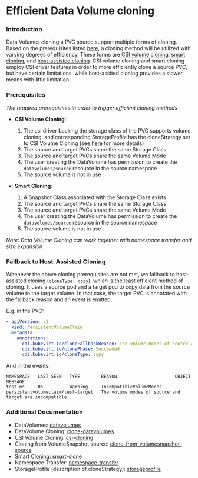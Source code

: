 # Efficient Data Volume cloning

### Introduction

Data Volumes cloning a PVC source support multiple forms of cloning. Based on the prerequisites listed [here](#Prerequisites), 
a cloning method will be utilized with varying degrees of efficiency. These forms are [CSI volume cloning](./csi-cloning.md), 
[smart cloning](./smart-clone.md), and [host-assisted cloning](./clone-datavolume.md). CSI volume cloning and smart cloning
employ CSI driver features in order to more efficiently clone a source PVC, but have certain limitations, 
while host-assited cloning provides a slower means with little limitation.

### Prerequisites
_The required prerequisites in order to trigger efficient cloning methods_
* **CSI Volume Cloning**:
    1) The csi driver backing the storage class of the PVC supports volume cloning, and corresponding StorageProfile has
       the cloneStrategy set to CSI Volume Cloning (see [here](./csi-cloning.md#Prerequisites) for more details)
    2) The source and target PVCs share the same Storage Class
    3) The source and target PVCs share the same Volume Mode
    4) The user creating the DataVolume has permission to create the `datavolumes/source` resource in the source namespace
    5) The source volume is not in use

* **Smart Cloning**:
    1) A Snapshot Class associated with the Storage Class exists
    2) The source and target PVCs share the same Storage Class
    3) The source and target PVCs share the same Volume Mode
    4) The user creating the DataVolume has permission to create the `datavolumes/source` resource in the source namespace
    5) The source volume is not in use

*Note: Data Volume Cloning can work together with namespace transfer and size expansion*  

### Fallback to Host-Assisted Cloning
Whenever the above cloning prerequisites are not met, we fallback to host-assisted cloning (`cloneType: copy`), which is the least efficient method of cloning. It uses a source pod and a target pod to copy data from the source volume to the target volume. In that case, the target PVC is annotated with the fallback reason and an event is emitted.

E.g. in the PVC:
```yaml
- apiVersion: v1
  kind: PersistentVolumeClaim
  metadata:
    annotations:
      cdi.kubevirt.io/cloneFallbackReason: The volume modes of source and target are incompatible
      cdi.kubevirt.io/clonePhase: Succeeded
      cdi.kubevirt.io/cloneType: copy
```

And in the events:
```
NAMESPACE   LAST SEEN   TYPE        REASON                      OBJECT                              MESSAGE
test-ns     0s          Warning     IncompatibleVolumeModes     persistentvolumeclaim/test-target   The volume modes of source and target are incompatible
```

### Additional Documentation
* DataVolumes: [datavolumes](./datavolumes.md)
* DataVolume Cloning: [clone-datavolumes](./clone-datavolume.md)
* CSI Volume Cloning: [csi-cloning](./csi-cloning.md)
* Cloning from VolumeSnapshot source: [clone-from-volumesnapshot-source](./clone-from-volumesnapshot-source.md)
* Smart Cloning: [smart-clone](./smart-clone.md)
* Namespace Transfer: [namespace-transfer](./namespace-transfer.md)
* StorageProfile (description of cloneStrategy): [storageprofile](./storageprofile.md)
